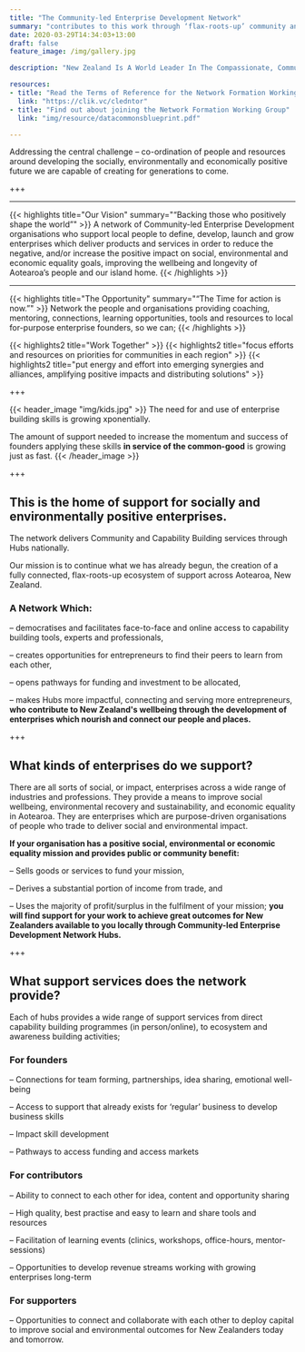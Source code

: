 ```yaml
---
title: "The Community-led Enterprise Development Network"
summary: "contributes to this work through ‘flax-roots-up’ community and capability building networks which enable Aotearoa to #buildbackbettertogether"
date: 2020-03-29T14:34:03+13:00
draft: false
feature_image: /img/gallery.jpg

description: "New Zealand Is A World Leader In The Compassionate, Community-led Development of Socially, Environmentally and Economically Positive Outcomes For All of Its People"

resources:
- title: "Read the Terms of Reference for the Network Formation Working Group"
  link: "https://clik.vc/cledntor"
- title: "Find out about joining the Network Formation Working Group"
  link: "img/resource/datacommonsblueprint.pdf"

---
```


Addressing the central challenge – co-ordination of people and resources around developing the socially, environmentally and economically positive future we are capable of creating for generations to come.

+++

---

{{< highlights title="Our Vision" summary="“Backing those who positively shape the world”" >}}
A network of Community-led Enterprise Development organisations who support local people to define, develop, launch and grow enterprises which deliver products and services in order to reduce the negative, and/or increase the positive impact on social, environmental and economic equality goals, improving the wellbeing and longevity of Aotearoa’s people and our island home.
{{< /highlights >}}

---

{{< highlights title="The Opportunity" summary="“The Time for action is now.”" >}}
Network the people and organisations providing coaching, mentoring, connections, learning opportunities, tools and resources to local for-purpose enterprise founders, so we can;
{{< /highlights >}}

{{< highlights2 title="Work Together" >}}
{{< highlights2 title="focus efforts and resources on priorities for communities in each region" >}}
{{< highlights2 title="put energy and effort into emerging synergies and alliances, amplifying positive impacts and distributing solutions" >}}

+++

{{< header_image "img/kids.jpg" >}}
The need for and use of enterprise building skills is growing xponentially.

The amount of support needed to increase the momentum and success of founders applying these skills **in service of the common-good** is growing just as fast.
{{< /header_image >}}

+++
 
## This is the home of support for socially and environmentally positive enterprises.

The network delivers Community and Capability Building services through Hubs nationally.

Our mission is to continue what we has already begun, the creation of a fully connected, flax-roots-up ecosystem of support across Aotearoa, New Zealand.

### A Network Which:

– democratises and facilitates face-to-face and online access to capability building tools, experts and professionals,

– creates opportunities for entrepreneurs to find their peers to learn from each other,

– opens pathways for funding and investment to be allocated,

– makes Hubs more impactful, connecting and serving more entrepreneurs, **who contribute to New Zealand's wellbeing through the development of enterprises which nourish and connect our people and places.**

+++

## What kinds of enterprises do we support?

There are all sorts of social, or impact, enterprises across a wide range of industries and professions. They provide a means to improve social wellbeing, environmental recovery and sustainability, and economic equality in Aotearoa. They are enterprises which are purpose-driven organisations of people who trade to deliver social and environmental impact.

**If your organisation has a positive social, environmental or economic equality mission and provides public or community benefit:**

– Sells goods or services to fund your mission,

– Derives a substantial portion of income from trade, and

– Uses the majority of profit/surplus in the fulfilment of your mission; **you will find support for your work to achieve great outcomes for New Zealanders available to you locally through Community-led Enterprise Development Network Hubs.**

+++

## What support services does the network provide?

Each of hubs provides a wide range of support services from direct capability building programmes (in person/online), to ecosystem and awareness building activities;

### For founders

– Connections for team forming, partnerships, idea sharing, emotional well-being

– Access to support that already exists for ‘regular’ business to develop business skills

– Impact skill development

– Pathways to access funding and access markets

### For contributors

– Ability to connect to each other for idea, content and opportunity sharing

– High quality, best practise and easy to learn and share tools and resources

– Facilitation of learning events (clinics, workshops, office-hours, mentor-sessions)

– Opportunities to develop revenue streams working with growing enterprises long-term

### For supporters 

– Opportunities to connect and collaborate with each other to deploy capital to improve social and environmental outcomes for New Zealanders today and tomorrow.